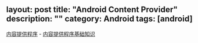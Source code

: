 layout: post
title: "Android Content Provider"
description: ""
category: Android
tags: [android]
---
[内容提供程序](https://developer.android.com/guide/topics/providers/content-providers.html)
    - [内容提供程序基础知识](https://developer.android.com/guide/topics/providers/content-provider-basics.html)